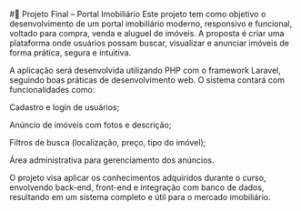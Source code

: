 #🧩 Projeto Final – Portal Imobiliário
Este projeto tem como objetivo o desenvolvimento de um portal imobiliário moderno, responsivo e funcional, voltado para compra, venda e aluguel de imóveis. A proposta é criar uma plataforma onde usuários possam buscar, visualizar e anunciar imóveis de forma prática, segura e intuitiva.

A aplicação será desenvolvida utilizando PHP com o framework Laravel, seguindo boas práticas de desenvolvimento web. O sistema contará com funcionalidades como:

Cadastro e login de usuários;

Anúncio de imóveis com fotos e descrição;

Filtros de busca (localização, preço, tipo do imóvel);

Área administrativa para gerenciamento dos anúncios.

O projeto visa aplicar os conhecimentos adquiridos durante o curso, envolvendo back-end, front-end e integração com banco de dados, resultando em um sistema completo e útil para o mercado imobiliário.
